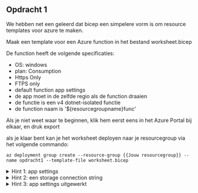 ## Opdracht 1

We hebben net een geleerd dat bicep een simpelere vorm is om resource templates voor azure te maken.


Maak een template voor een Azure function in het bestand worksheet.bicep

De function heeft de volgende specificaties:
- OS: windows
- plan: Consumption
- Https Only
- FTPS only
- default function app settings
- de app moet in de zelfde regio als de function draaien
- de functie is een v4 dotnet-isolated functie
- de function naam is '${resourcegroupname}func'

Als je niet weet waar te beginnen, klik hem eerst eens in het Azure Portal bij elkaar, en druk export

als je klaar bent kan je het worksheet deployen naar je resourcegroup via het volgende commando:
```azurecli
az deployment group create --resource-group {{Jouw resourcegroup}} --name opdracht1 --template-file worksheet.bicep   
```

<details><summary>Hint 1: app settings</summary>
<p>
Voor een Azure function zijn de volgende app settings nodig

|setting|omschrijving|
|------------------------------------------|------------------------------------------------------------------------|
| AzureWebJobsStorage                      | connection string naar azure storage account                           |
| WEBSITE_CONTENTAZUREFILECONNECTIONSTRING | weer de zelfde connectionstring naar hetzelfde account                 |
| WEBSITE_CONTENTSHARE                     | Content share waar de bestanden van de azure function worden gedeployt |
| FUNCTIONS_EXTENSION_VERSION              | Versie van de azure function runtime                                   |
| FUNCTIONS_WORKER_RUNTIME                 | Function app type                                                      |
</p>
</details>

<details><summary>Hint 2: een storage connection string</summary>

```text
DefaultEndpointsProtocol=https;AccountName=stor;EndpointSuffix=core.windows.net;AccountKey=thisisnotarealkey
```
</details>

<details><summary>Hint 3: app settings uitgewerkt</summary>

```bicep
  {
    name: 'AzureWebJobsStorage'
    value: 'DefaultEndpointsProtocol=https;AccountName=${functionStorageAccount.name};EndpointSuffix=${environment().suffixes.storage};AccountKey=${listKeys(functionStorageAccount.id, functionStorageAccount.apiVersion).keys[0].value}'
  }
  {
    name: 'WEBSITE_CONTENTAZUREFILECONNECTIONSTRING'
    value: 'DefaultEndpointsProtocol=https;AccountName=${functionStorageAccount.name};EndpointSuffix=${environment().suffixes.storage};AccountKey=${listKeys(functionStorageAccount.id, functionStorageAccount.apiVersion).keys[0].value}'
  }
  {
    name: 'WEBSITE_CONTENTSHARE'
    value: 'files'
  }
  {
    name: 'FUNCTIONS_EXTENSION_VERSION'
    value: '~4'
  }
  {
    name: 'FUNCTIONS_WORKER_RUNTIME'
    value: 'dotnet-isolated'
  }
```
</details>